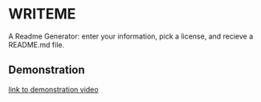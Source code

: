 # WRITEME
A Readme Generator: enter your information, pick a license, and recieve a README.md file.

## Demonstration 
[link to demonstration video](https://drive.google.com/file/d/1SGRHYvcQOIYuue3yqe5Aw19ALVIgDKpO/view?usp=sharing)